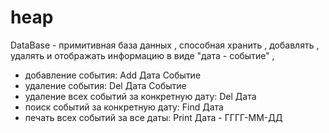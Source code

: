 # heap  
DataBase - примитивная база данных , способная хранить , добавлять , удалять и отображать информацию в виде "дата - событие" ,
- добавление события:                        Add Дата Событие
- удаление события:                          Del Дата Событие
- удаление всех событий за конкретную дату:  Del Дата
- поиск событий за конкретную дату:          Find Дата
- печать всех событий за все даты:           Print
Дата - ГГГГ-ММ-ДД
